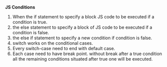 **JS Conditions**
1. When the if statement to specify a block   JS code to be executed if a condition is true.
2.  the else statement to specify a block of JS code to be executed if a condition is false.
3.  the else if statement to specify a new condition if condition is false.
4. switch works on the conditional cases.
5. Every switch-case need to end with default case.
6. Each case need to have break point. without break after a true condition all the remaining conditions situated after true one will be executed.